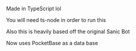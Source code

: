 Made in TypeScript lol

You will need ts-node in order to run this

Also this is heavily based off the original Sanic Bot

Now uses PocketBase as a data base